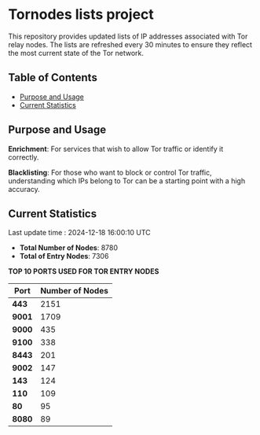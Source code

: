 # Tornodes lists project

This repository provides updated lists of IP addresses associated with Tor relay nodes. The lists are refreshed every 30 minutes to ensure they reflect the most current state of the Tor network.

## Table of Contents

- [Purpose and Usage](#purpose-and-usage)
- [Current Statistics](#current-statistics)


## Purpose and Usage

**Enrichment**: For services that wish to allow Tor traffic or identify it correctly.

**Blacklisting**: For those who want to block or control Tor traffic, understanding which IPs belong to Tor can be a starting point with a high accuracy.

## Current Statistics

Last update time : 2024-12-18 16:00:10 UTC

- **Total Number of Nodes**: 8780
- **Total of Entry Nodes**: 7306

**TOP 10 PORTS USED FOR TOR ENTRY NODES**

| **Port** | **Number of Nodes** |
|------|-----------------|
| **443**   | 2151  |
| **9001**   | 1709  |
| **9000**   | 435  |
| **9100**   | 338  |
| **8443**   | 201  |
| **9002**   | 147  |
| **143**   | 124  |
| **110**   | 109  |
| **80**   | 95  |
| **8080**   | 89  |

